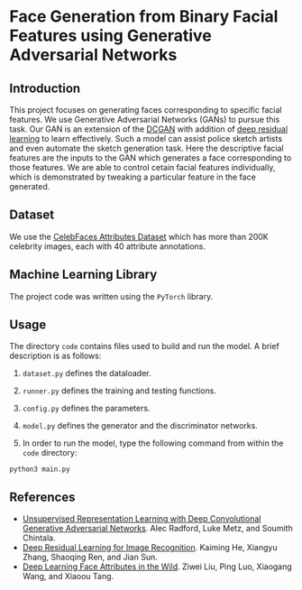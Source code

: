 # Face Generation from Binary Facial Features using Generative Adversarial Networks

## Introduction
This project focuses on generating faces corresponding to specific facial features. We use Generative Adversarial Networks (GANs) to pursue this task. Our GAN is an extension of the [DCGAN](https://arxiv.org/abs/1511.06434) with addition of [deep residual learning](https://arxiv.org/abs/1512.03385) to learn effectively. Such a model can assist police sketch artists and even automate the sketch generation task. Here the descriptive facial features are the inputs to the GAN which generates a face corresponding to those features. We are able to control cetain facial features individually, which is demonstrated by tweaking a particular feature in the face generated.  

## Dataset
We use the [CelebFaces Attributes Dataset](http://mmlab.ie.cuhk.edu.hk/projects/CelebA.html) which has more than 200K celebrity images, each with 40 attribute annotations.

## Machine Learning Library
The project code was written using the ```PyTorch``` library.

## Usage
The directory ```code``` contains files used to build and run the model. A brief description is as follows:
1. ```dataset.py``` defines the dataloader.

2. ```runner.py``` defines the training and testing functions.

3. ```config.py``` defines the parameters.

4. ```model.py``` defines the generator and the discriminator networks.

5. In order to run the model, type the following command from within the ```code``` directory:
```
python3 main.py
```

## References
- [Unsupervised Representation Learning with Deep Convolutional Generative Adversarial Networks](https://arxiv.org/abs/1511.06434). Alec Radford, Luke Metz, and Soumith Chintala.
- [Deep Residual Learning for Image Recognition](https://arxiv.org/abs/1512.03385). Kaiming He, Xiangyu Zhang, Shaoqing Ren, and Jian Sun.
- [Deep Learning Face Attributes in the Wild](https://arxiv.org/abs/1411.7766). Ziwei Liu, Ping Luo, Xiaogang Wang, and Xiaoou Tang.
